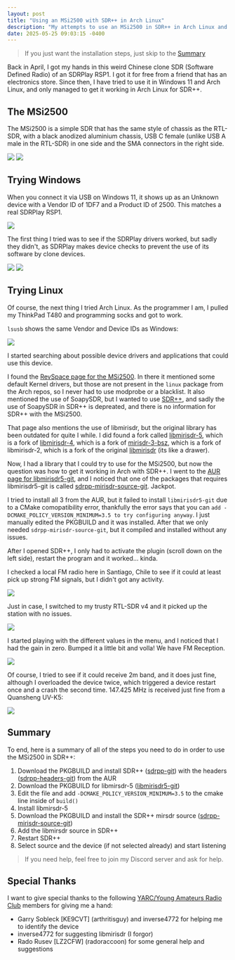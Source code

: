 ```yaml
---
layout: post
title: "Using an MSi2500 with SDR++ in Arch Linux"
description: "My attempts to use an MSi2500 in SDR++ in Arch Linux and the proper steps to do it."
date: 2025-05-25 09:03:15 -0400
---
```


> If you just want the installation steps, just skip to the [Summary](#summary)

Back in April, I got my hands in this weird Chinese clone SDR (Software Defined Radio) of an SDRPlay RSP1. I got it for free from a friend that has an electronics store. Since then, I have tried to use it in Windows 11 and Arch Linux, and only managed to get it working in Arch Linux for SDR++.

## The MSi2500

The MSi2500 is a simple SDR that has the same style of chassis as the RTL-SDR, with a black anodized aluminium chassis, USB C female (unlike USB A male in the RTL-SDR) in one side and the SMA connectors in the right side.

![](/assets/img/posts/msi2500_photo.jpg)
![](/assets/img/posts/msi2500_board.jpg)

## Trying Windows

When you connect it via USB on Windows 11, it shows up as an Unknown device with a Vendor ID of 1DF7 and a Product ID of 2500. This matches a real SDRPlay RSP1.

![](/assets/img/posts/msi2500_devicemanager.png)

The first thing I tried was to see if the SDRPlay drivers worked, but sadly they didn't, as SDRPlay makes device checks to prevent the use of its software by clone devices.

![](/assets/img/posts/msi2500_windows1.png)
![](/assets/img/posts/msi2500_windows2.png)

## Trying Linux

Of course, the next thing I tried Arch Linux. As the programmer I am, I pulled my ThinkPad T480 and programming socks and got to work.

`lsusb` shows the same Vendor and Device IDs as Windows:

![](/assets/img/posts/msi2500_lsusb.png)

I started searching about possible device drivers and applications that could use this device.

I found the [RevSpace page for the MSi2500](https://revspace.nl/Msi2500SDR). In there it mentioned some default Kernel drivers, but those are not present in the `linux` package from the Arch repos, so I never had to use modprobe or a blacklist. It also mentioned the use of SoapySDR, but I wanted to use [SDR++](https://github.com/AlexandreRouma/SDRPlusPlus), and sadly the use of SoapySDR in SDR++ is depreated, and there is no information for SDR++ with the MSi2500.

That page also mentions the use of libmirisdr, but the original library has been outdated for quite I while. I did found a fork called [libmirisdr-5](https://github.com/ericek111/libmirisdr-5), which is a fork of [libmirisdr-4](https://github.com/f4exb/libmirisdr-4), which is a fork of [mirisdr-3-bsz](https://code.google.com/archive/p/libmirisdr-2/), which is a fork of libmirisdr-2, which is a fork of the original [libmirisdr](https://gitea.osmocom.org/sdr/libmirisdr) (its like a drawer).

Now, I had a library that I could try to use for the MSi2500, but now the question was how to get it working in Arch with SDR++. I went to the [AUR page for libmirisdr5-git](https://aur.archlinux.org/packages/libmirisdr5-git), and I noticed that one of the packages that requires libmirisdr5-git is called [sdrpp-mirisdr-source-git](https://aur.archlinux.org/packages/sdrpp-mirisdr-source-git). Jackpot.

I tried to install all 3 from the AUR, but it failed to install `libmirisdr5-git` due to a CMake comopatibility error, thankfully the error says that you can `add -DCMAKE_POLICY_VERSION_MINIMUM=3.5 to try configuring anyway`. I just manually edited the PKGBUILD and it was installed. After that we only needed `sdrpp-mirisdr-source-git`, but it compiled and installed without any issues.

After I opened SDR++, I only had to activate the plugin (scroll down on the left side), restart the program and it worked... kinda.

I checked a local FM radio here in Santiago, Chile to see if it could at least pick up strong FM signals, but I didn't got any activity.

![](/assets/img/posts/msi2500_arch1.png)

Just in case, I switched to my trusty RTL-SDR v4 and it picked up the station with no issues.

![](/assets/img/posts/msi2500_arch2.png)

I started playing with the different values in the menu, and I noticed that I had the gain in zero. Bumped it a little bit and volla! We have FM Reception.

![](/assets/img/posts/msi2500_arch3.png)

Of course, I tried to see if it could receive 2m band, and it does just fine, although I overloaded the device twice, which triggered a device restart once and a crash the second time. 147.425 MHz is received just fine from a Quansheng UV-K5:

![](/assets/img/posts/msi2500_arch4.png)

## Summary

To end, here is a summary of all of the steps you need to do in order to use the MSi2500 in SDR++:

1. Download the PKGBUILD and install SDR++ ([sdrpp-git](https://aur.archlinux.org/packages/sdrpp-git)) with the headers ([sdrpp-headers-git](https://aur.archlinux.org/packages/sdrpp-headers-git)) from the AUR
2. Download the PKGBUILD for libmirsdr-5 ([libmirisdr5-git](https://aur.archlinux.org/packages/libmirisdr5-git))
3. Edit the file and add `-DCMAKE_POLICY_VERSION_MINIMUM=3.5` to the cmake line inside of `build()`
4. Install libmirsdr-5
5. Download the PKGBUILD and install the SDR++ mirsdr source ([sdrpp-mirisdr-source-git](https://aur.archlinux.org/packages/sdrpp-mirisdr-source-git))
6. Add the libmirsdr source in SDR++
7. Restart SDR++
8. Select source and the device (if not selected already) and start listening

> If you need help, feel free to join my Discord server and ask for help.

## Special Thanks

I want to give special thanks to the following [YARC/Young Amateurs Radio Club](https://discord.gg/yarc) members for giving me a hand:

* Garry Sobleck [KE9CVT] (arthritisguy) and inverse4772 for helping me to identify the device
* inverse4772 for suggesting libmirisdr (I forgor)
* Rado Rusev [LZ2CFW] (radoraccoon) for some general help and suggestions
